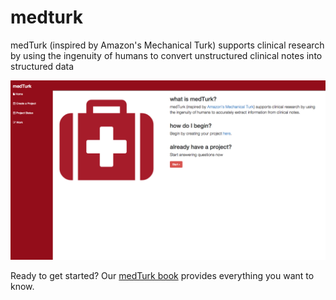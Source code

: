 medturk
=======

medTurk (inspired by Amazon's Mechanical Turk) supports clinical research by using the ingenuity of humans to convert unstructured clinical notes into structured data

![alt tag](images/home.png)

Ready to get started? Our [medTurk book](book/medturk.pdf) provides everything you want to know.
